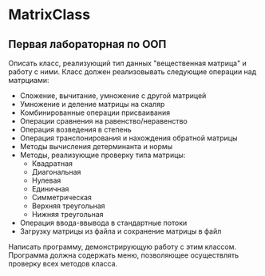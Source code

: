 # MatrixClass

## Первая лабораторная по ООП

Описать класс, реализующий тип данных "вещественная матрица" и работу с ними.
Класс должен реализовывать следующие операции над матрциами:

- Сложение, вычитание, умножение с другой матрицей
- Умножение и деление матрицы на скаляр
- Комбинированные операции присваивания
- Операции сравнения на равенство/неравенство
- Операция возведения в степень
- Операция транспонирования и нахождения обратной матрицы
- Методы вычисления детерминанта и нормы
- Методы, реализующие проверку типа матрицы:
  - Квадратная
  - Диагональная
  - Нулевая
  - Единичная
  - Симметрическая
  - Верхняя треугольная
  - Нижняя треугольная
- Операция ввода-ввывода в стандартные потоки
- Загрузку матрицы из файла и сохранение матрицы в файл

Написать программу, демонстрирующую работу с этим классом. Программа должна содержать меню, позволяющее осуществлять проверку всех методов класса.

